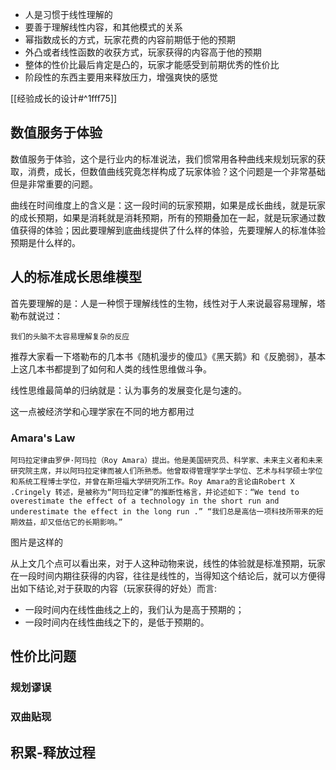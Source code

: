 - 人是习惯于线性理解的
- 要善于理解线性内容，和其他模式的关系
- 幂指数成长的方式，玩家花费的内容前期低于他的预期
- 外凸或者线性函数的收获方式，玩家获得的内容高于他的预期
- 整体的性价比最后肯定是凸的，玩家才能感受到前期优秀的性价比
- 阶段性的东西主要用来释放压力，增强爽快的感觉

[[经验成长的设计#^1fff75]]

## 数值服务于体验

数值服务于体验，这个是行业内的标准说法，我们惯常用各种曲线来规划玩家的获取，消费，成长，但数值曲线究竟怎样构成了玩家体验？这个问题是一个非常基础但是非常重要的问题。

曲线在时间维度上的含义是：这一段时间的玩家预期，如果是成长曲线，就是玩家的成长预期，如果是消耗就是消耗预期，所有的预期叠加在一起，就是玩家通过数值获得的体验；因此要理解到底曲线提供了什么样的体验，先要理解人的标准体验预期是什么样的。

## 人的标准成长思维模型

首先要理解的是：人是一种惯于理解线性的生物，线性对于人来说最容易理解，塔勒布就说过：

	我们的头脑不太容易理解复杂的反应
	
推荐大家看一下塔勒布的几本书《随机漫步的傻瓜》《黑天鹅》和《反脆弱》，基本上这几本书都提到了如何和人类的线性思维做斗争。

线性思维最简单的归纳就是：认为事务的发展变化是匀速的。

这一点被经济学和心理学家在不同的地方都用过

### Amara's Law

	阿玛拉定律由罗伊·阿玛拉（Roy Amara）提出。他是美国研究员、科学家、未来主义者和未来研究院主席，并以阿玛拉定律而被人们所熟悉。他曾取得管理学学士学位、艺术与科学硕士学位和系统工程博士学位，并曾在斯坦福大学研究所工作。Roy Amara的言论由Robert X .Cringely 转述，是被称为“阿玛拉定律”的推断性格言，并论述如下：“We tend to overestimate the effect of a technology in the short run and underestimate the effect in the long run .” “我们总是高估一项科技所带来的短期效益，却又低估它的长期影响。”

图片是这样的

从上文几个点可以看出来，对于人这种动物来说，线性的体验就是标准预期，玩家在一段时间内期往获得的内容，往往是线性的，当得知这个结论后，就可以方便得出如下结论,对于获取的内容（玩家获得的好处）而言:
- 一段时间内在线性曲线之上的，我们认为是高于预期的；
- 一段时间内在线性曲线之下的，是低于预期的。

## 性价比问题

### 规划谬误

### 双曲贴现

## 积累-释放过程

